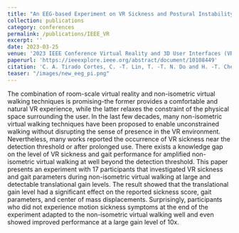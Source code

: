 ```yaml
---
title: "An EEG-based Experiment on VR Sickness and Postural Instability While Walking in Virtual Environments"
collection: publications
category: conferences
permalink: /publications/IEEE_VR
excerpt: ''
date: 2023-03-25
venue: '2023 IEEE Conference Virtual Reality and 3D User Interfaces (VR)'
paperurl: 'https://ieeexplore.ieee.org/abstract/document/10108449'
citation: 'C. A. Tirado Cortes, C. -T. Lin, T. -T. N. Do and H. -T. Chen, "An EEG-based Experiment on VR Sickness and Postural Instability While Walking in Virtual Environments," 2023 IEEE Conference Virtual Reality and 3D User Interfaces (VR), Shanghai, China, 2023, pp. 94-104, doi: 10.1109/VR55154.2023.00025.'
teaser: "/images/new_eeg_pi.png"
---
```


The combination of room-scale virtual reality and non-isometric virtual walking techniques is promising-the former provides a comfortable and natural VR experience, while the latter relaxes the constraint of the physical space surrounding the user. In the last few decades, many non-isometric virtual walking techniques have been proposed to enable unconstrained walking without disrupting the sense of presence in the VR environment. Nevertheless, many works reported the occurrence of VR sickness near the detection threshold or after prolonged use. There exists a knowledge gap on the level of VR sickness and gait performance for amplified non-isometric virtual walking at well beyond the detection threshold. This paper presents an experiment with 17 participants that investigated VR sickness and gait parameters during non-isometric virtual walking at large and detectable translational gain levels. The result showed that the translational gain level had a significant effect on the reported sickness score, gait parameters, and center of mass displacements. Surprisingly, participants who did not experience motion sickness symptoms at the end of the experiment adapted to the non-isometric virtual walking well and even showed improved performance at a large gain level of 10x.
